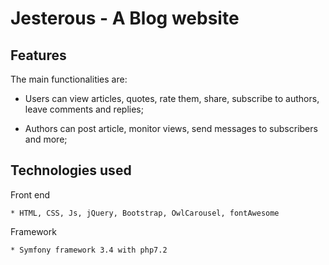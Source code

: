 Jesterous - A Blog website
========================

Features
--------------

The main functionalities are:

  * Users can view articles, quotes, rate them, share, subscribe to authors, leave comments and replies;

  * Authors can post article, monitor views, send messages to subscribers and more;


Technologies used
---------------------
	
Front end
	
	* HTML, CSS, Js, jQuery, Bootstrap, OwlCarousel, fontAwesome

Framework
	
	* Symfony framework 3.4 with php7.2
